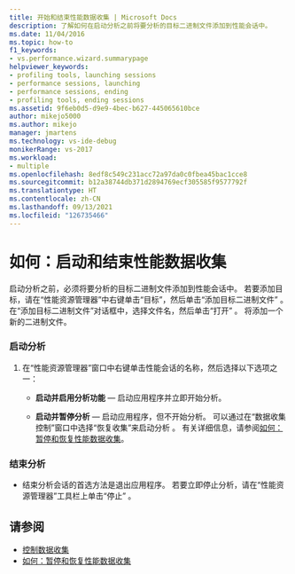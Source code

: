 ```yaml
---
title: 开始和结束性能数据收集 | Microsoft Docs
description: 了解如何在启动分析之前将要分析的目标二进制文件添加到性能会话中。
ms.date: 11/04/2016
ms.topic: how-to
f1_keywords:
- vs.performance.wizard.summarypage
helpviewer_keywords:
- profiling tools, launching sessions
- performance sessions, launching
- performance sessions, ending
- profiling tools, ending sessions
ms.assetid: 9f6eb0d5-d9e9-4bec-b627-445065610bce
author: mikejo5000
ms.author: mikejo
manager: jmartens
ms.technology: vs-ide-debug
monikerRange: vs-2017
ms.workload:
- multiple
ms.openlocfilehash: 8edf8c549c231acc72a97da0c0fbea45bac1cce8
ms.sourcegitcommit: b12a38744db371d2894769ecf305585f9577792f
ms.translationtype: HT
ms.contentlocale: zh-CN
ms.lasthandoff: 09/13/2021
ms.locfileid: "126735466"
---
```

# <a name="how-to-start-and-end-performance-data-collection"></a>如何：启动和结束性能数据收集
启动分析之前，必须将要分析的目标二进制文件添加到性能会话中。 若要添加目标，请在“性能资源管理器”中右键单击“目标”，然后单击“添加目标二进制文件”  。 在“添加目标二进制文件”对话框中，选择文件名，然后单击“打开” 。 将添加一个新的二进制文件。

### <a name="to-start-profiling"></a>启动分析

1. 在“性能资源管理器”窗口中右键单击性能会话的名称，然后选择以下选项之一：

    - **启动并启用分析功能** — 启动应用程序并立即开始分析。

    - **启动并暂停分析** — 启动应用程序，但不开始分析。 可以通过在“数据收集控制”窗口中选择“恢复收集”来启动分析 。 有关详细信息，请参阅[如何：暂停和恢复性能数据收集](../profiling/how-to-pause-and-resume-performance-data-collection.md)。

### <a name="to-end-profiling"></a>结束分析

- 结束分析会话的首选方法是退出应用程序。 若要立即停止分析，请在“性能资源管理器”工具栏上单击“停止” 。

## <a name="see-also"></a>请参阅
- [控制数据收集](../profiling/controlling-data-collection.md)
- [如何：暂停和恢复性能数据收集](../profiling/how-to-pause-and-resume-performance-data-collection.md)
